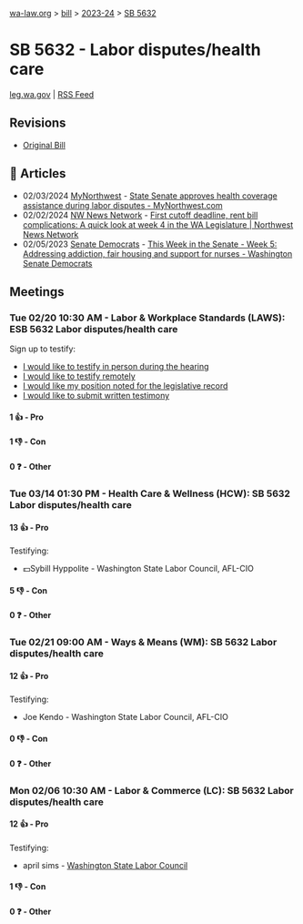 [wa-law.org](/) > [bill](/bill/) > [2023-24](/bill/2023-24/) > [SB 5632](/bill/2023-24/sb/5632/)

# SB 5632 - Labor disputes/health care
[leg.wa.gov](https://app.leg.wa.gov/billsummary?BillNumber=5632&Year=2023&Initiative=false) | [RSS Feed](./rss.xml)

## Revisions
* [Original Bill](1/)

## 📰 Articles
* 02/03/2024 [MyNorthwest](/org/mynorthwest/) - [State Senate approves health coverage assistance during labor disputes - MyNorthwest.com](https://mynorthwest.com/3949194/state-senate-approves-health-coverage-assistance-during-labor-disputes/#:~:text=Engrossed%20Senate%20Bill%205632)
* 02/02/2024 [NW News Network](/org/nw_news_network/) - [First cutoff deadline, rent bill complications: A quick look at week 4 in the WA Legislature | Northwest News Network](https://www.nwnewsnetwork.org/government-and-politics/2024-02-02/first-cutoff-deadline-rent-bill-complications-a-quick-look-at-week-4-in-the-wa-legislature#:~:text=Senate%20Bill%205632)
* 02/05/2023 [Senate Democrats](/org/senate_democrats/) - [This Week in the Senate - Week 5: Addressing addiction, fair housing and support for nurses - Washington Senate Democrats](https://senatedemocrats.wa.gov/blog/2023/02/05/this-week-in-the-senate-week-5-addressing-addiction-fair-housing-and-support-for-nurses/#:~:text=SB%205632)

## Meetings
### Tue 02/20 10:30 AM - Labor & Workplace Standards (LAWS): ESB 5632 Labor disputes/health care
Sign up to testify:
* [I would like to testify in person during the hearing](https://app.leg.wa.gov/csi/Testifier/Add?chamber=House&mId=32032&aId=159840&caId=24348&tId=1)
* [I would like to testify remotely](https://app.leg.wa.gov/csi/Testifier/Add?chamber=House&mId=32032&aId=159840&caId=24348&tId=2)
* [I would like my position noted for the legislative record](https://app.leg.wa.gov/csi/Testifier/Add?chamber=House&mId=32032&aId=159840&caId=24348&tId=3)
* [I would like to submit written testimony](https://app.leg.wa.gov/csi/Testifier/Add?chamber=House&mId=32032&aId=159840&caId=24348&tId=4)

#### 1 👍 - Pro

#### 1 👎 - Con

#### 0 ❓ - Other

### Tue 03/14 01:30 PM - Health Care & Wellness (HCW): SB 5632 Labor disputes/health care
#### 13 👍 - Pro
Testifying:
* 💵Sybill Hyppolite - Washington State Labor Council, AFL-CIO

#### 5 👎 - Con

#### 0 ❓ - Other

### Tue 02/21 09:00 AM - Ways & Means (WM): SB 5632 Labor disputes/health care
#### 12 👍 - Pro
Testifying:
* Joe Kendo - Washington State Labor Council, AFL-CIO

#### 0 👎 - Con

#### 0 ❓ - Other

### Mon 02/06 10:30 AM - Labor & Commerce (LC): SB 5632 Labor disputes/health care
#### 12 👍 - Pro
Testifying:
* april sims - [Washington State Labor Council](/org/washington_state_labor_council/)

#### 1 👎 - Con

#### 0 ❓ - Other
